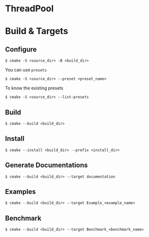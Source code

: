 # ThreadPool


# Build & Targets

## Configure 
    $ cmake -S <source_dir> -B <build_dir>

You can use `presets`

    $ cmake -S <source_dir> --preset <preset_name>

To know the existing presets

    $ cmake -S <source_dir> --list-presets


## Build
    $ cmake --build <build_dir>

## Install
    $ cmake --install <build_dir> --prefix <install_dir>

## Generate Documentations
    $ cmake --build <build_dir> --target documentation

## Examples
    $ cmake --build <build_dir> --target Example_<example_name>

## Benchmark
    $ cmake --build <build_dir> --target Benchmark_<benchmark_name>
